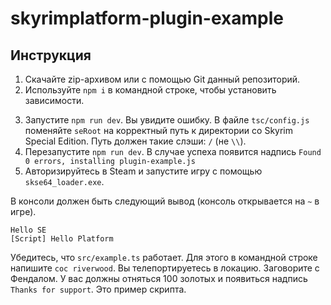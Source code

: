 # skyrimplatform-plugin-example

## Инструкция

1. Скачайте zip-архивом или с помощью Git данный репозиторий.
2. Используйте `npm i` в командной строке, чтобы установить зависимости.
3) Запустите `npm run dev`. Вы увидите ошибку. В файле `tsc/config.js` поменяйте `seRoot` на корректный путь к директории со Skyrim Special Edition. Путь должен такие слэши: `/` (не `\\`).
4) Перезапустите `npm run dev`. В случае успеха появится надпись `Found 0 errors, installing plugin-example.js`
5) Авторизируйтесь в Steam и запустите игру с помощью `skse64_loader.exe`.

В консоли должен быть следующий вывод (консоль открывается на `~` в игре).
```
Hello SE
[Script] Hello Platform
```

Убедитесь, что `src/example.ts` работает. Для этого в командной строке напишите `coc riverwood`. Вы телепортируетесь в локацию. Заговорите с Фендалом. У вас должны отняться 100 золотых и появиться надпись `Thanks for support`. Это пример скрипта.
